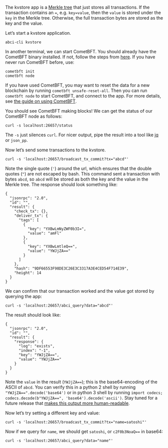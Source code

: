 The kvstore app is a  [Merkle tree](https://en.wikipedia.org/wiki/Merkle_tree)  that just stores all transactions. If the transaction contains an  `=`, e.g.  `key=value`, then the  `value`  is stored under the  `key`  in the Merkle tree. Otherwise, the full transaction bytes are stored as the key and the value.

Let’s start a kvstore application.

```
abci-cli kvstore

```

In another terminal, we can start CometBFT. You should already have the CometBFT binary installed. If not, follow the steps from  [here](https://docs.cometbft.com/v0.38/guides/install). If you have never run CometBFT before, use:

```
cometbft init
cometbft node

```

If you have used CometBFT, you may want to reset the data for a new blockchain by running  `cometbft unsafe-reset-all`. Then you can run  `cometbft node`  to start CometBFT, and connect to the app. For more details, see  [the guide on using CometBFT](https://docs.cometbft.com/v0.38/core/using-cometbft).

You should see CometBFT making blocks! We can get the status of our CometBFT node as follows:

```
curl -s localhost:26657/status

```

The  `-s`  just silences  `curl`. For nicer output, pipe the result into a tool like  [jq](https://stedolan.github.io/jq/)  or  `json_pp`.

Now let’s send some transactions to the kvstore.

```
curl -s 'localhost:26657/broadcast_tx_commit?tx="abcd"'

```

Note the single quote (`'`) around the url, which ensures that the double quotes (`"`) are not escaped by bash. This command sent a transaction with bytes  `abcd`, so  `abcd`  will be stored as both the key and the value in the Merkle tree. The response should look something like:

```
{
  "jsonrpc": "2.0",
  "id": "",
  "result": {
    "check_tx": {},
    "deliver_tx": {
      "tags": [
        {
          "key": "YXBwLmNyZWF0b3I=",
          "value": "amFl"
        },
        {
          "key": "YXBwLmtleQ==",
          "value": "YWJjZA=="
        }
      ]
    },
    "hash": "9DF66553F98DE3C26E3C3317A3E4CED54F714E39",
    "height": 14
  }
}

```

We can confirm that our transaction worked and the value got stored by querying the app:

```
curl -s 'localhost:26657/abci_query?data="abcd"'

```

The result should look like:

```
{
  "jsonrpc": "2.0",
  "id": "",
  "result": {
    "response": {
      "log": "exists",
      "index": "-1",
      "key": "YWJjZA==",
      "value": "YWJjZA=="
    }
  }
}

```

Note the  `value`  in the result (`YWJjZA==`); this is the base64-encoding of the ASCII of  `abcd`. You can verify this in a python 2 shell by running  `"YWJjZA==".decode('base64')`  or in python 3 shell by running  `import codecs; codecs.decode(b"YWJjZA==", 'base64').decode('ascii')`. Stay tuned for a future release that  [makes this output more human-readable](https://github.com/tendermint/tendermint/issues/1794).

Now let’s try setting a different key and value:

```
curl -s 'localhost:26657/broadcast_tx_commit?tx="name=satoshi"'

```

Now if we query for  `name`, we should get  `satoshi`, or  `c2F0b3NoaQ==`  in base64:

```
curl -s 'localhost:26657/abci_query?data="name"'
```